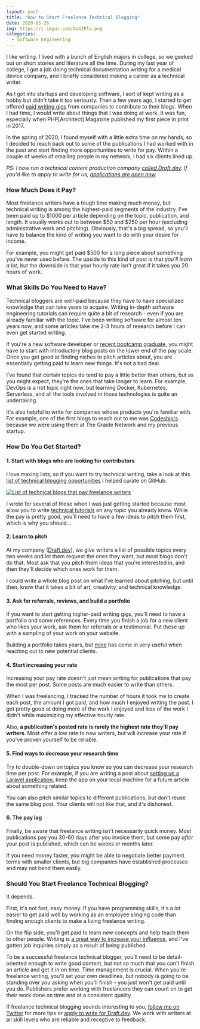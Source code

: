 ```yaml
---
layout: post
title: "How to Start Freelance Technical Blogging"
date: 2020-05-26
img: https://i.imgur.com/AvGZPlv.png
categories: 
  - Software Engineering
---
```


I like writing. I lived with a bunch of English majors in college, so we geeked out on short stories and literature all the time. During my last year of college, I got a job doing technical documentation writing for a medical device company, and I briefly considered making a career as a technical writer.

As I got into startups and developing software, I sort of kept writing as a hobby but didn't take it too seriously. Then a few years ago, I started to get offered [paid writing gigs](/writing/) from companies to contribute to their blogs. When I had time, I would write about things that I was doing at work. It was fun, especially when PHP[Architect] Magazine published my first piece in print in 2017.

In the spring of 2020, I found myself with a little extra time on my hands, so I decided to reach back out to some of the publications I had worked with in the past and start finding more opportunities to write for pay. Within a couple of weeks of emailing people in my network, I had six clients lined up.

_PS: I now run a technical content production company [called Draft.dev](https://draft.dev). If you'd like to apply to write for us, [applications are open now](https://draft.dev/#write)._

### How Much Does it Pay?
Most freelance writers have a tough time making much money, but technical writing is among the highest-paid segments of the industry. I've been paid up to $1000 per article depending on the topic, publication, and length. It usually works out to between $50 and $250 per hour (excluding administrative work and pitching). Obviously, that's a big spread, so you'll have to balance the kind of writing you want to do with your desire for income.

For example, you might get paid $500 for a long piece about something you've never used before. The upside to this kind of post is that _you'll learn a lot_, but the downside is that your hourly rate isn't great if it takes you 20 hours of work.

### What Skills Do You Need to Have?
Technical bloggers are well-paid because they have to have specialized knowledge that can take years to acquire. Writing in-depth software engineering tutorials can require quite a bit of research - even if you are already familiar with the topic. I've been writing software for almost ten years now, and some articles take me 2-3 hours of research before I can even get started writing.

If you're a new software developer or [recent bootcamp graduate](/posts/advice-for-new-bootcamp-graduates), you might have to start with introductory blog posts on the lower end of the pay scale. Once you get good at finding niches to pitch articles about, you are essentially getting paid to learn new things. It's not a bad deal.

I've found that certain topics do tend to pay a little better than others, but as you might expect, they're the ones that take longer to learn. For example, DevOps is a hot topic right now, but learning Docker, Kubernetes, Serverless, and all the tools involved in those technologies is quite an undertaking.

It's also helpful to write for companies whose products you're familiar with. For example, one of the first blogs to reach out to me was [Codeship's](https://codeship.com/) because we were using them at The Graide Network and my previous startup.

### How Do You Get Started?

#### 1. Start with blogs who are looking for contributors
I love making lists, so if you want to try technical writing, take a look at this [list of technical blogging opportunities](https://github.com/malgamves/CommunityWriterPrograms) I helped curate on GitHub.

[![List of technical blogs that pay freelance writers](https://i.imgur.com/WeiQUkM.png)](https://github.com/malgamves/CommunityWriterPrograms)

I wrote for several of these when I was just getting started because most allow you to write [technical tutorials](https://draft.dev/learn/posts/technical-tutorials) on any topic you already know. While the pay is pretty good, you'll need to have a few ideas to pitch them first, which is why you should...

#### 2. Learn to pitch
At my company ([Draft.dev](https://draft.dev)), we give writers a list of possible topics every two weeks and let them request the ones they want, but most blogs don't do that. Most ask that you pitch them ideas that you're interested in, and then they'll decide which ones work for them.

I could write a whole blog post on what I've learned about pitching, but until then, know that it takes a bit of art, creativity, and technical knowledge.

#### 3. Ask for referrals, reviews, and build a portfolio
If you want to start getting higher-paid writing gigs, you'll need to have a portfolio and some references. Every time you finish a job for a new client who likes your work, ask them for referrals or a testimonial. Put these up with a sampling of your work on your website.

Building a portfolio takes years, but [mine](/writing/) has come in very useful when reaching out to new potential clients.

#### 4. Start increasing your rate
Increasing your pay rate doesn't just mean writing for publications that pay the most per post. Some posts are much easier to write than others.

When I was freelancing, I tracked the number of hours it took me to create each post, the amount I got paid, and how much I enjoyed writing the post. I got pretty good at doing more of the work I enjoyed and less of the work I didn't while maximizing my effective hourly rate.

Also, **a publication's posted rate is rarely the highest rate they'll pay writers**. Most offer a low rate to new writers, but will increase your rate if you've proven yourself to be reliable.

#### 5. Find ways to decrease your research time
Try to double-down on topics you know so you can decrease your research time per post. For example, if you are writing a post about [setting up a Laravel application](/posts/laravel-forge), keep the app on your local machine for a future article about something related.

You can also pitch similar topics to different publications, but don't reuse the same blog post. Your clients will not like that, and it's dishonest.

#### 6. The pay lag
Finally, be aware that freelance writing isn't necessarily quick money. Most publications pay you 30-60 days after you invoice them, but some pay _after_ your post is published, which can be weeks or months later.

If you need money faster, you might be able to negotiate better payment terms with smaller clients, but big companies have established processes and may not bend them easily.

### Should You Start Freelance Technical Blogging?
It depends.

First, it's not fast, easy money. If you have programming skills, it's a lot easier to get paid well by working as an employee slinging code than finding enough clients to make a living freelance writing.

On the flip side, you'll get paid to learn new concepts and help teach them to other people. Writing is [a great way to increase your influence](https://www.karllhughes.com/posts/engineers-should-write), and I've gotten job inquiries simply as a result of being published.

To be a successful freelance technical blogger, you'll need to be detail-oriented enough to write good content, but not so much that you can't finish an article and get it in on time. Time management is crucial. When you're freelance writing, you'll set your own deadlines, but nobody is going to be standing over you asking when you'll finish - you just won't get paid until you do. Publishers prefer working with freelancers they can count on to get their work done on time and at a consistent quality.

If freelance technical blogging sounds interesting to you, [follow me on Twitter](https://twitter.com/karllhughes) for more tips or [apply to write for Draft.dev](https://draft.dev/#write). We work with writers at all skill levels who are reliable and receptive to feedback.
